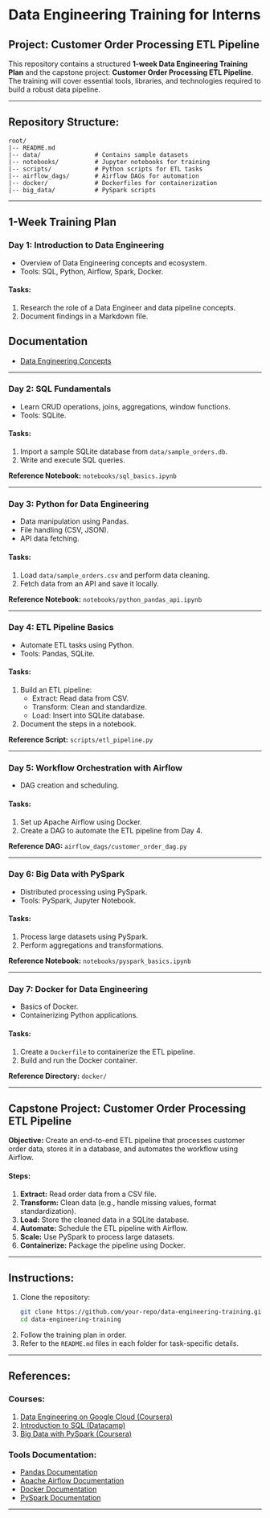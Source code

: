 # Data Engineering Training for Interns

## Project: Customer Order Processing ETL Pipeline

This repository contains a structured **1-week Data Engineering Training Plan** and the capstone project: **Customer Order Processing ETL Pipeline**. The training will cover essential tools, libraries, and technologies required to build a robust data pipeline.

---

## Repository Structure:

```
root/
|-- README.md
|-- data/               # Contains sample datasets
|-- notebooks/          # Jupyter notebooks for training
|-- scripts/            # Python scripts for ETL tasks
|-- airflow_dags/       # Airflow DAGs for automation
|-- docker/             # Dockerfiles for containerization
|-- big_data/           # PySpark scripts
```

---

## **1-Week Training Plan**

### **Day 1: Introduction to Data Engineering**
- Overview of Data Engineering concepts and ecosystem.
- Tools: SQL, Python, Airflow, Spark, Docker.

#### **Tasks:**
1. Research the role of a Data Engineer and data pipeline concepts.
2. Document findings in a Markdown file.

## Documentation
- [Data Engineering Concepts](docs/Data_Engineering_Concepts.md)

---

### **Day 2: SQL Fundamentals**
- Learn CRUD operations, joins, aggregations, window functions.
- Tools: SQLite.

#### **Tasks:**
1. Import a sample SQLite database from `data/sample_orders.db`.
2. Write and execute SQL queries.

**Reference Notebook:** `notebooks/sql_basics.ipynb`

---

### **Day 3: Python for Data Engineering**
- Data manipulation using Pandas.
- File handling (CSV, JSON).
- API data fetching.

#### **Tasks:**
1. Load `data/sample_orders.csv` and perform data cleaning.
2. Fetch data from an API and save it locally.

**Reference Notebook:** `notebooks/python_pandas_api.ipynb`

---

### **Day 4: ETL Pipeline Basics**
- Automate ETL tasks using Python.
- Tools: Pandas, SQLite.

#### **Tasks:**
1. Build an ETL pipeline:
   - Extract: Read data from CSV.
   - Transform: Clean and standardize.
   - Load: Insert into SQLite database.
2. Document the steps in a notebook.

**Reference Script:** `scripts/etl_pipeline.py`

---

### **Day 5: Workflow Orchestration with Airflow**
- DAG creation and scheduling.

#### **Tasks:**
1. Set up Apache Airflow using Docker.
2. Create a DAG to automate the ETL pipeline from Day 4.

**Reference DAG:** `airflow_dags/customer_order_dag.py`

---

### **Day 6: Big Data with PySpark**
- Distributed processing using PySpark.
- Tools: PySpark, Jupyter Notebook.

#### **Tasks:**
1. Process large datasets using PySpark.
2. Perform aggregations and transformations.

**Reference Notebook:** `notebooks/pyspark_basics.ipynb`

---

### **Day 7: Docker for Data Engineering**
- Basics of Docker.
- Containerizing Python applications.

#### **Tasks:**
1. Create a `Dockerfile` to containerize the ETL pipeline.
2. Build and run the Docker container.

**Reference Directory:** `docker/`

---

## Capstone Project: Customer Order Processing ETL Pipeline

**Objective:** Create an end-to-end ETL pipeline that processes customer order data, stores it in a database, and automates the workflow using Airflow.

#### **Steps:**
1. **Extract:** Read order data from a CSV file.
2. **Transform:** Clean data (e.g., handle missing values, format standardization).
3. **Load:** Store the cleaned data in a SQLite database.
4. **Automate:** Schedule the ETL pipeline with Airflow.
5. **Scale:** Use PySpark to process large datasets.
6. **Containerize:** Package the pipeline using Docker.

---

## Instructions:
1. Clone the repository:
   ```bash
   git clone https://github.com/your-repo/data-engineering-training.git
   cd data-engineering-training
   ```
2. Follow the training plan in order.
3. Refer to the `README.md` files in each folder for task-specific details.

---

## References:

### Courses:
1. [Data Engineering on Google Cloud (Coursera)](https://www.coursera.org/professional-certificates/google-cloud-data-engineering)
2. [Introduction to SQL (Datacamp)](https://www.datacamp.com/courses/intro-to-sql-for-data-science)
3. [Big Data with PySpark (Coursera)](https://www.coursera.org/learn/big-data-analysis-with-spark)

### Tools Documentation:
- [Pandas Documentation](https://pandas.pydata.org/)
- [Apache Airflow Documentation](https://airflow.apache.org/docs/)
- [Docker Documentation](https://docs.docker.com/)
- [PySpark Documentation](https://spark.apache.org/docs/latest/api/python/)

---
